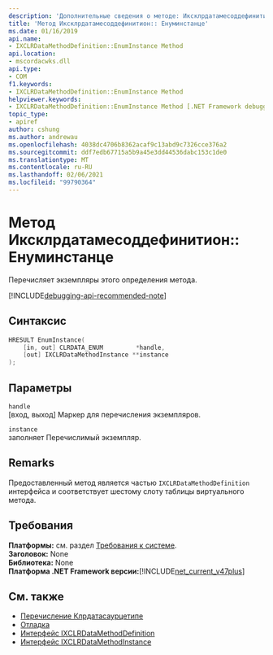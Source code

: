 ```yaml
---
description: 'Дополнительные сведения о методе: Иксклрдатамесоддефинитион:: Енуминстанце'
title: 'Метод Иксклрдатамесоддефинитион:: Енуминстанце'
ms.date: 01/16/2019
api.name:
- IXCLRDataMethodDefinition::EnumInstance Method
api.location:
- mscordacwks.dll
api.type:
- COM
f1.keywords:
- IXCLRDataMethodDefinition::EnumInstance Method
helpviewer.keywords:
- IXCLRDataMethodDefinition::EnumInstance Method [.NET Framework debugging]
topic_type:
- apiref
author: cshung
ms.author: andrewau
ms.openlocfilehash: 4038dc4706b8362acaf9c13abd9c7326cce376a2
ms.sourcegitcommit: ddf7edb67715a5b9a45e3dd44536dabc153c1de0
ms.translationtype: MT
ms.contentlocale: ru-RU
ms.lasthandoff: 02/06/2021
ms.locfileid: "99790364"
---
```

# <a name="ixclrdatamethoddefinitionenuminstance-method"></a>Метод Иксклрдатамесоддефинитион:: Енуминстанце

Перечисляет экземпляры этого определения метода.

[!INCLUDE[debugging-api-recommended-note](../../../../includes/debugging-api-recommended-note.md)]

## <a name="syntax"></a>Синтаксис

```cpp
HRESULT EnumInstance(
    [in, out] CLRDATA_ENUM         *handle,
    [out] IXCLRDataMethodInstance **instance
);
```

## <a name="parameters"></a>Параметры

`handle`\
[вход, выход] Маркер для перечисления экземпляров.

`instance`\
заполняет Перечислимый экземпляр.

## <a name="remarks"></a>Remarks

Предоставленный метод является частью `IXCLRDataMethodDefinition` интерфейса и соответствует шестому слоту таблицы виртуального метода.

## <a name="requirements"></a>Требования

**Платформы:** см. раздел [Требования к системе](../../get-started/system-requirements.md).  
**Заголовок:** None  
**Библиотека:** None  
**Платформа .NET Framework версии:**[!INCLUDE[net_current_v47plus](../../../../includes/net-current-v47plus.md)]  

## <a name="see-also"></a>См. также

- [Перечисление Клрдатасаурцетипе](clrdatasourcetype-enumeration.md)
- [Отладка](index.md)
- [Интерфейс IXCLRDataMethodDefinition](ixclrdatamethoddefinition-interface.md)
- [Интерфейс IXCLRDataMethodInstance](ixclrdatamethodinstance-interface.md)
